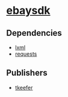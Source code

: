 # [ebaysdk](https://pypi.org/project/ebaysdk)

## Dependencies
- [lxml](packages/l/lxml.md)
- [requests](packages/r/requests.md)



## Publishers
- [tkeefer](https://pypi.org/user/tkeefer)

